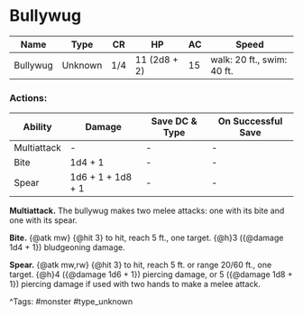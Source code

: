 # Bullywug

| Name | Type | CR | HP | AC | Speed |
|------|------|----|----|----|-------|
| Bullywug | Unknown | 1/4 | 11 (2d8 + 2) | 15 | walk: 20 ft., swim: 40 ft. |

### Actions:

| Ability | Damage | Save DC & Type | On Successful Save |
|---------|--------|----------------|--------------------|
| Multiattack | - | - | - |
| Bite | 1d4 + 1 | - | - |
| Spear | 1d6 + 1 + 1d8 + 1 | - | - |


**Multiattack.** The bullywug makes two melee attacks: one with its bite and one with its spear.

**Bite.** {@atk mw} {@hit 3} to hit, reach 5 ft., one target. {@h}3 ({@damage 1d4 + 1}) bludgeoning damage.

**Spear.** {@atk mw,rw} {@hit 3} to hit, reach 5 ft. or range 20/60 ft., one target. {@h}4 ({@damage 1d6 + 1}) piercing damage, or 5 ({@damage 1d8 + 1}) piercing damage if used with two hands to make a melee attack.

^Tags: #monster #type_unknown